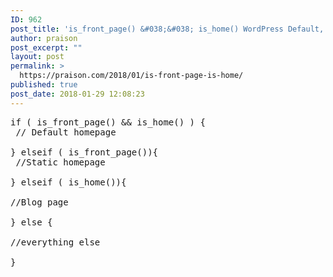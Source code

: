 ```yaml
---
ID: 962
post_title: 'is_front_page() &#038;&#038; is_home() WordPress Default, Static and Blog Page'
author: praison
post_excerpt: ""
layout: post
permalink: >
  https://praison.com/2018/01/is-front-page-is-home/
published: true
post_date: 2018-01-29 12:08:23
---
```

<pre>if ( is_front_page() &amp;&amp; is_home() ) {
 // Default homepage

} elseif ( is_front_page()){
 //Static homepage

} elseif ( is_home()){

//Blog page

} else {

//everything else

}</pre>